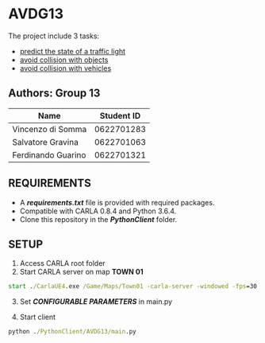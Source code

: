 # AVDG13

The project include 3 tasks:
- [predict the state of a traffic light](https://youtu.be/eHCn3hBHzhY)
- [avoid collision with objects](https://youtu.be/peMbqIoSts8)
- [avoid collision with vehicles](https://youtu.be/zgoITMXW6A4)


## Authors: Group 13

| Name | Student ID |
|--------------|--------|
|Vincenzo di Somma | 0622701283|
|Salvatore Gravina | 0622701063|
|Ferdinando Guarino | 0622701321|

## REQUIREMENTS

- A ***requirements.txt*** file is provided with required packages.
- Compatible with CARLA 0.8.4 and Python 3.6.4.
- Clone this repository in the ***PythonClient*** folder.

## SETUP

1. Access CARLA root folder
2. Start CARLA server on map **TOWN 01**

```cmd
start ./CarlaUE4.exe /Game/Maps/Town01 -carla-server -windowed -fps=30 -quality-level=Epic -benchmark
```

3. Set ***CONFIGURABLE PARAMETERS*** in main.py

4. Start client

```cmd
python ./PythonClient/AVDG13/main.py
```
